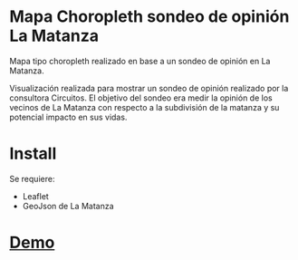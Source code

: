 # Mapa Choropleth sondeo de opinión La Matanza
Mapa tipo choropleth realizado en base a un sondeo de opinión en La Matanza.

Visualización realizada para mostrar un sondeo de opinión realizado por la consultora Circuitos. El objetivo del sondeo era medir la opinión de los vecinos de La Matanza con respecto a la subdivisión de la matanza y su potencial impacto en sus vidas.

# Install
Se requiere:
  + Leaflet
  + GeoJson de La Matanza
  
# [Demo](https://franciscolaborda.github.io/mapa_choropleth_matanza_sondeo/) 


